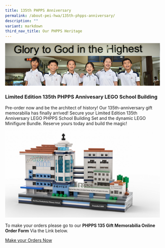 ```yaml
---
title: 135th PHPPS Anniversary
permalink: /about-pei-hwa/135th-phpps-anniversary/
description: ""
variant: markdown
third_nav_title: Our PHPPS Heritage
---
```

![](/images/Website%20Banners%20Subpage/948x260%20masterhead%20-%20student%20development2.jpg)

### Limited Edition 135th PHPPS Annivesary LEGO School Building  

Pre-order now and be the architect of history! Our 135th-anniversary gift memorabilia has finally arrived! Secure your Limited Edition 135th Anniversary LEGO PHPPS School Building Set and the dynamic LEGO Minifigure Bundle. Reserve yours today and build the magic!

![PHPPS LEGO School Building](/images/Others%20Folder%20Images/135th%20Anniversary/lego%20school%20building.jpeg)

To make your orders please go to our **PHPPS 135 Gift Memorabilia Online Order Form** Via the Link below. 

[Make your Orders Now](_)